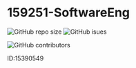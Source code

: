 # 159251-SoftwareEng

![GitHub repo size](https://img.shields.io/github/repo-size/jjfleet/159251-Tutorial1)
![GitHub isues](https://img.shields.io/github/issues/jjfleet/159251-Tutorial1)

![GitHub contributors](https://badgen.net/github/contributors/jjfleet/159251-Tutorial1)

ID:15390549
